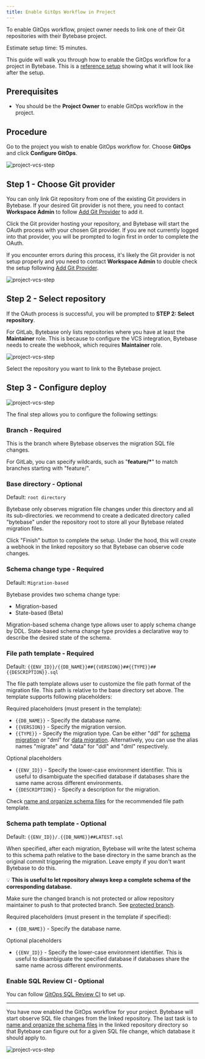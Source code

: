 ```yaml
---
title: Enable GitOps Workflow in Project
---
```


<HintBlock type="warning">

To enable GitOps workflow, project owner needs to link one of their Git repositories with their Bytebase project.

</HintBlock>

Estimate setup time: 15 minutes.

This guide will walk you through how to enable the GitOps workflow for a project in Bytebase. This is a [reference setup](https://demo.bytebase.com/issue/hrprodvcs-alter-schema-add-city-102) showing what it will look like after the setup.

## Prerequisites

- You should be the **Project Owner** to enable GitOps workflow in the project.

## Procedure

Go to the project you wish to enable GitOps workflow for. Choose **GitOps** and click **Configure GitOps**.

![project-vcs-step](/content/docs/vcs-integration/enable-gitops-workflow/project-vcs-step1.webp)

## Step 1 - Choose Git provider

<HintBlock type="info">

You can only link Git repository from one of the existing Git providers in Bytebase. If your desired Git provider is not there, you need to contact **Workspace Admin** to follow [Add Git Provider](/docs/vcs-integration/self-host-gitlab) to add it.

</HintBlock>

Click the Git provider hosting your repository, and Bytebase will start the OAuth process with your chosen Git provider. If you are not currently logged into that provider, you will be prompted to login first in order to complete the OAuth.

<HintBlock type="info">

If you encounter errors during this process, it's likely the Git provider is not setup properly and you need to contact **Workspace Admin** to double check the setup following [Add Git Provider](/docs/vcs-integration/self-host-gitlab).

</HintBlock>

![project-vcs-step](/content/docs/vcs-integration/enable-gitops-workflow/project-vcs-step2.webp)

## Step 2 - Select repository

If the OAuth process is successful, you will be prompted to **STEP 2: Select repository**.

<HintBlock type="info">

For GitLab, Bytebase only lists repositories where you have at least the **Maintainer** role. This is because to configure the VCS integration, Bytebase needs to create the webhook, which requires **Maintainer** role.

</HintBlock>

![project-vcs-step](/content/docs/vcs-integration/enable-gitops-workflow/project-vcs-step3.webp)

Select the repository you want to link to the Bytebase project.

## Step 3 - Configure deploy

![project-vcs-step](/content/docs/vcs-integration/enable-gitops-workflow/project-vcs-step4.webp)

The final step allows you to configure the following settings:

### Branch - Required

This is the branch where Bytebase observes the migration SQL file changes.

<HintBlock type="info">

For GitLab, you can specify wildcards, such as "**feature/\***" to match branches starting with "feature/".

</HintBlock>

### Base directory - Optional

Default: `root directory`

Bytebase only observes migration file changes under this directory and all its sub-directories. we recommend to create a dedicated directory called "bytebase" under the repository root to store all your Bytebase related migration files.

Click "Finish" button to complete the setup. Under the hood, this will create a webhook in the linked repository so that Bytebase can observe code changes.

### Schema change type - Required

Default: `Migration-based`

Bytebase provides two schema change type:

- Migration-based
- State-based (Beta)

Migration-based schema change type allows user to apply schema change by DDL.
State-based schema change type provides a declarative way to describe the desired state of the schema.

<DocLinkBlock url="/docs/change-database/state-based-migration" title="State-based Migration"></DocLinkBlock>

### File path template - Required

Default: `{{ENV_ID}}/{{DB_NAME}}##{{VERSION}}##{{TYPE}}##{{DESCRIPTION}}.sql`

The file path template allows user to customize the file path format of the migration file. This path is relative to the base directory set above. The template supports following placeholders:

Required placeholders (must present in the template):

- `{{DB_NAME}}` - Specify the database name.
- `{{VERSION}}` - Specify the migration version.
- `{{TYPE}}` - Specify the migration type. Can be either "ddl" for [schema migration](/docs/concepts/database-change-workflow/#schema-migration) or "dml" for [data migration](/docs/concepts/database-change-workflow/#data-migration). Alternatively, you can use the alias names "migrate" and "data" for "ddl" and "dml" respectively.

Optional placeholders

- `{{ENV_ID}}` - Specify the lower-case environment identifier. This is useful to disambiguate the specified database if databases share the same name across different environments.
- `{{DESCRIPTION}}` - Specify a description for the migration.

Check [name and organize schema files](/docs/vcs-integration/name-and-organize-schema-files) for the recommended file path template.

### Schema path template - Optional

Default: `{{ENV_ID}}/.{{DB_NAME}}##LATEST.sql`

When specified, after each migration, Bytebase will write the latest schema to this schema path relative to the base directory in the same branch as the original commit triggering the migration. Leave empty if you don't want Bytebase to do this.

💡 **This is useful to let repository always keep a complete schema of the corresponding database.**

<HintBlock type="warning">

Make sure the changed branch is not protected or allow repository maintainer to push to that protected branch. See [protected branch](https://docs.gitlab.com/ee/user/project/protected_branches.html).

</HintBlock>

Required placeholders (must present in the template if specified):

- `{{DB_NAME}}` - Specify the database name.

Optional placeholders

- `{{ENV_ID}}` - Specify the lower-case environment identifier. This is useful to disambiguate the specified database if databases share the same name across different environments.

### Enable SQL Review CI - Optional

You can follow [GitOps SQL Review CI](/docs/sql-review/sql-advisor/gitops-ci) to set up.

---

You have now enabled the GitOps workflow for your project. Bytebase will start observe SQL file changes from the linked repository. The last task is to [name and organize the schema files](/docs/vcs-integration/name-and-organize-schema-files) in the linked repository directory so that Bytebase can figure out for a given SQL file change, which database it should apply to.

![project-vcs-step](/content/docs/vcs-integration/enable-gitops-workflow/project-vcs-step5.webp)
